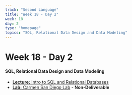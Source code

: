 ```yaml
---
track: "Second Language"
title: "Week 18 - Day 2"
week: 18
day: 2
type: "homepage"
topics: "SQL, Relational Data Design and Data Modeling"
---
```



# Week 18 - Day 2

#### SQL, Relational Data Design and Data Modeling

- [**Lecture:** Intro to SQL and Relational Databases](/second-language/week-18/day-2/lecture-materials/intro-to-sql-and-relational-databases/)
- [**Lab:** Carmen San Diego Lab](/second-language/week-18/day-2/labs/carmen-san-diego-lab/) - **Non-Deliverable**

